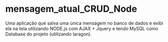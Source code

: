 # mensagem_atual_CRUD_Node
 Uma aplicação que salva uma única mensagem no banco de dados e exibi ela na tela utilizando NODE.js com AJAX + Jquery e tendo MySQL como Database do projeto (utilizando laragon).
